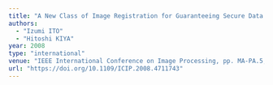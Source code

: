 ```yaml
---
title: "A New Class of Image Registration for Guaranteeing Secure Data Management"
authors:
  - "Izumi ITO"
  - "Hitoshi KIYA"
year: 2008
type: "international"
venue: "IEEE International Conference on Image Processing, pp. MA-PA.5, San Diego, CA, the U.S., 2008-10-13."
url: "https://doi.org/10.1109/ICIP.2008.4711743"
---
```

